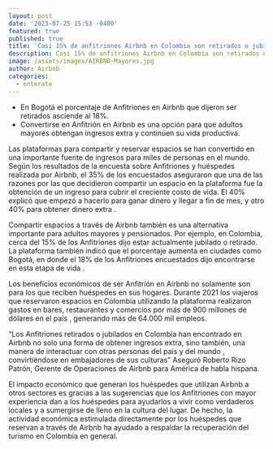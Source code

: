 ```yaml
---
layout: post
date: '2023-07-25 15:53 -0400'
featured: true
published: true
title: 'Casi 15% de anfitriones Airbnb en Colombia son retirados o jubilados '
description: Casi 15% de anfitriones Airbnb en Colombia son retirados o jubilados
image: /assets/images/AIRBNB-Mayores.jpg
author: Airbnb
categories:
  - enterate
---
```

- En Bogotá el porcentaje de Anfitriones en Airbnb que dijeron ser retirados asciende al 18%.
- Convertirse en Anfitrión en Airbnb es una opción para que adultos mayores obtengan ingresos extra y continúen su vida productiva.

Las plataformas para compartir y reservar espacios se han convertido en una importante fuente de ingresos para miles de personas en el mundo. Según los resultados de la encuesta sobre Anfitriones y huéspedes realizada por Airbnb, el 35% de los encuestados aseguraron que una de las razones por las que decidieron compartir un espacio en la plataforma fue la obtención de un ingreso para cubrir el creciente costo de vida. El 40% explicó que empezó a hacerlo para ganar dinero y llegar a fin de mes, y otro 40% para obtener dinero extra .

Compartir espacios a través de Airbnb también es una alternativa importante para adultos mayores y pensionados. Por ejemplo, en Colombia, cerca del 15% de los Anfitriones dijo estar actualmente jubilado o retirado. La plataforma también indicó que el porcentaje aumenta en ciudades como Bogotá, en donde el 18% de los Anfitriones encuestados dijo encontrarse en esta etapa de vida .

Los beneficios económicos de ser Anfitrión en Airbnb no solamente son para los que reciben huéspedes en sus hogares. Durante 2021 los viajeros que reservaron espacios en Colombia utilizando la plataforma realizaron gastos en bares, restaurantes y comercios por más de 900 millones de dólares en el país , generando más de 64.000 mil empleos.

“Los Anfitriones retirados o jubilados en Colombia han encontrado en Airbnb no solo una forma de obtener ingresos extra, sino también, una manera de interactuar con otras personas del país y del mundo , convirtiéndose en embajadores de sus culturas” Aseguró Roberto Rizo Patrón, Gerente de Operaciones de Airbnb para América de habla hispana.

El impacto económico que generan los huéspedes que utilizan Airbnb a otros sectores es gracias a las sugerencias que los Anfitriones con mayor experiencia dan a los huéspedes para ayudarlos a vivir como verdaderos locales y a sumergirse de lleno en la cultura del lugar. De hecho, la actividad económica estimulada directamente por los huéspedes que reservan a través de Airbnb ha ayudado a respaldar la recuperación del turismo en Colombia en general. 
